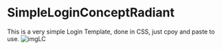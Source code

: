 # SimpleLoginConceptRadiant
This is a very simple Login Template, done in CSS, just cpoy and paste to use. 
![imgLC](https://user-images.githubusercontent.com/71637950/211557744-d5146370-0b16-4f28-8e7c-ca5452a1ef68.png)

